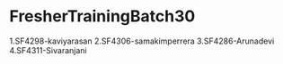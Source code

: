 # FresherTrainingBatch30
1.SF4298-kaviyarasan
2.SF4306-samakimperrera
3.SF4286-Arunadevi
4.SF4311-Sivaranjani
